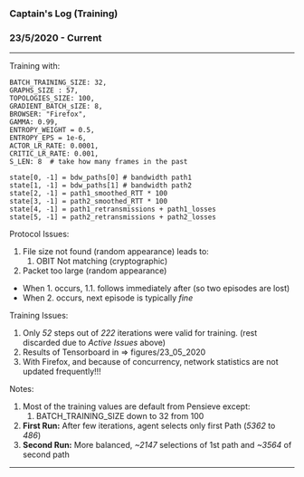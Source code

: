 ### Captain's Log (Training)

### 23/5/2020 - Current
---

Training with:
```
BATCH_TRAINING_SIZE: 32,
GRAPHS_SIZE : 57,
TOPOLOGIES_SIZE: 100,
GRADIENT_BATCH_sIZE: 8,
BROWSER: "Firefox",
GAMMA: 0.99,
ENTROPY_WEIGHT = 0.5,
ENTROPY_EPS = 1e-6,
ACTOR_LR_RATE: 0.0001,
CRITIC_LR_RATE: 0.001,
S_LEN: 8  # take how many frames in the past
```

```
state[0, -1] = bdw_paths[0] # bandwidth path1
state[1, -1] = bdw_paths[1] # bandwidth path2
state[2, -1] = path1_smoothed_RTT * 100
state[3, -1] = path2_smoothed_RTT * 100
state[4, -1] = path1_retransmissions + path1_losses
state[5, -1] = path2_retransmissions + path2_losses
```

Protocol Issues:
1. File size not found (random appearance) leads to:
    1. OBIT Not matching (cryptographic)
2. Packet too large (random appearance)

- When 1. occurs, 1.1. follows immediately after (so two episodes are lost)
- When 2. occurs, next episode is typically _fine_


Training Issues: 
1. Only _52_ steps out of _222_ iterations were valid for training. (rest discarded due to _Active Issues_ above)
2. Results of Tensorboard in => figures/23_05_2020
3. With Firefox, and because of concurrency, network statistics are not updated frequently!!! 

Notes: 
1. Most of the training values are default from Pensieve except:
    1. BATCH_TRAINING_SIZE down to 32 from 100 
2. **First Run:** After few iterations, agent selects only first Path (_5362_ to _486_)
3. **Second Run:** More balanced, _~2147_ selections of 1st path and _~3564_ of second path 
---
